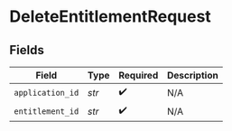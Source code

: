 # DeleteEntitlementRequest


## Fields

| Field              | Type               | Required           | Description        |
| ------------------ | ------------------ | ------------------ | ------------------ |
| `application_id`   | *str*              | :heavy_check_mark: | N/A                |
| `entitlement_id`   | *str*              | :heavy_check_mark: | N/A                |
